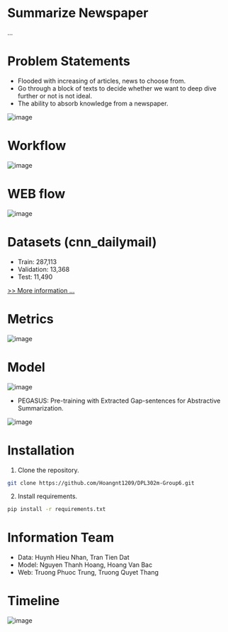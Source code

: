 # Summarize Newspaper

...

# Problem Statements
- Flooded with increasing of articles, news to choose from.
- Go through a block of texts to decide whether we want to deep dive further or not  is not ideal.
- The ability to absorb knowledge from a newspaper.

![image](https://github.com/Hoangnt1209/DPL302m-Group6/assets/90507871/82de26e0-fe8a-49ed-82d4-e4e1fd3034ed)

# Workflow

![image](https://github.com/Hoangnt1209/DPL302m-Group6/assets/90507871/4075b786-89a2-4840-8270-af1aa8c4fafe)

# WEB flow

![image](https://github.com/Hoangnt1209/DPL302m-Group6/assets/90507871/4cbb60c2-333c-403f-a574-8e103313603c)


# Datasets (cnn_dailymail)

- Train: 287,113
- Validation: 13,368
- Test: 11,490

[>> More information ... ](https://huggingface.co/datasets/cnn_dailymail)

# Metrics

![image](https://github.com/Hoangnt1209/DPL302m-Group6/assets/90507871/830ca318-977d-4d0e-b9fe-08e2070d744f)

# Model

![image](https://github.com/Hoangnt1209/DPL302m-Group6/assets/90507871/771abd93-ce6e-4c5d-aeca-4566f8d888b3)


- PEGASUS: Pre-training with Extracted Gap-sentences for Abstractive Summarization.

![image](https://github.com/Hoangnt1209/DPL302m-Group6/assets/90507871/eaa400c2-11c7-461d-990e-fc3915f6d2a1)


# Installation
1. Clone the repository.
```sh
git clone https://github.com/Hoangnt1209/DPL302m-Group6.git
```
2. Install requirements.
```sh
pip install -r requirements.txt
```

# Information Team

- Data: Huynh Hieu Nhan, Tran Tien Dat
- Model: Nguyen Thanh Hoang, Hoang Van Bac
- Web: Truong Phuoc Trung, Truong Quyet Thang

# Timeline

![image](https://github.com/Hoangnt1209/DPL302m-Group6/assets/90507871/dd40cab0-2d31-4fdc-a219-7d4bb5e94f78)
